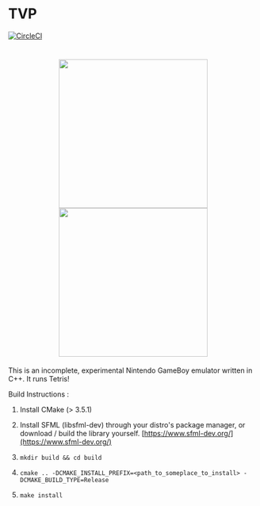 # TVP

[![CircleCI](https://circleci.com/gh/venkat24/tvp/tree/master.svg?style=svg&circle-token=0915c0ed7c3b36f5aed8ddcd1b659547c662088c)](https://circleci.com/gh/venkat24/tvp/tree/master)

<h1 align="center">
    <img src="https://github.com/venkat24/tvp/blob/master/images/start.png" width="300"/>
    <img src="https://github.com/venkat24/tvp/blob/master/images/tetris.png" width="300"/><br />
</h1>

This is an incomplete, experimental Nintendo GameBoy emulator written in C++. It runs Tetris!

Build Instructions :

1. Install CMake (> 3.5.1)

2. Install SFML (libsfml-dev) through your distro's package manager, or download / build the library yourself. [https://www.sfml-dev.org/](https://www.sfml-dev.org/)

3. `mkdir build && cd build`

4. `cmake .. -DCMAKE_INSTALL_PREFIX=<path_to_someplace_to_install> -DCMAKE_BUILD_TYPE=Release`

5. `make install`
